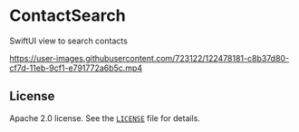 # ContactSearch
SwiftUI view to search contacts

https://user-images.githubusercontent.com/723122/122478181-c8b37d80-cf7d-11eb-9cf1-e791772a6b5c.mp4

## License

Apache 2.0 license. See the [`LICENSE`](LICENSE) file for details.
